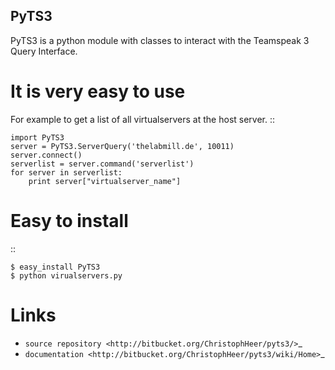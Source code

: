 PyTS3
-----

PyTS3 is a python module with classes to interact with the Teamspeak 3 Query 
Interface.

It is very easy to use
======================

For example to get a list of all virtualservers at the host server.
::

	import PyTS3
	server = PyTS3.ServerQuery('thelabmill.de', 10011)
	server.connect()
	serverlist = server.command('serverlist')
	for server in serverlist:
	    print server["virtualserver_name"]
	
Easy to install
===============

::

	$ easy_install PyTS3
	$ python virualservers.py

Links
=====

* `source repository <http://bitbucket.org/ChristophHeer/pyts3/>`_
* `documentation <http://bitbucket.org/ChristophHeer/pyts3/wiki/Home>`_

